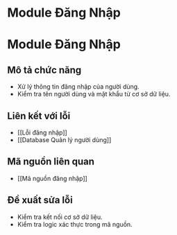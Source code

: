 # Module Đăng Nhập
# Module Đăng Nhập

## Mô tả chức năng
- Xử lý thông tin đăng nhập của người dùng.
- Kiểm tra tên người dùng và mật khẩu từ cơ sở dữ liệu.

## Liên kết với lỗi
- [[Lỗi đăng nhập]]
- [[Database Quản lý người dùng]]

## Mã nguồn liên quan
- [[Mã nguồn đăng nhập]]

## Đề xuất sửa lỗi
- Kiểm tra kết nối cơ sở dữ liệu.
- Kiểm tra logic xác thực trong mã nguồn.
